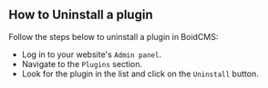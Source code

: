 ## How to Uninstall a plugin

Follow the steps below to uninstall a plugin in BoidCMS:

- Log in to your website's `Admin panel`.
- Navigate to the `Plugins` section.
- Look for the plugin in the list and click on the `Uninstall` button.



